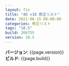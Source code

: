 ```yaml
---
layout: fix
title: "4D v18 修正リスト"
date: 2021-06-15 08:00:00
categories: 修正リスト
tags: "18.5"
build: 266755
version: 18.5
---
```


**バージョン**: {{page.version}}  
**ビルド**: {{page.build}}  

